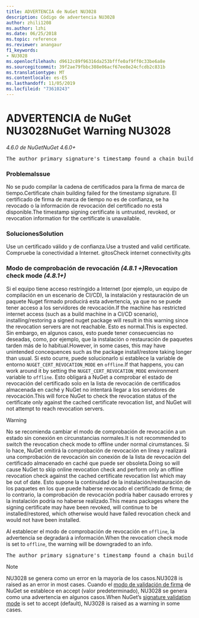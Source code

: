 ```yaml
---
title: ADVERTENCIA de NuGet NU3028
description: Código de advertencia NU3028
author: zhili1208
ms.author: lzhi
ms.date: 06/25/2018
ms.topic: reference
ms.reviewer: anangaur
f1_keywords:
- NU3028
ms.openlocfilehash: d9612c89f96316da253bfffe0af9ff0c33be6a8e
ms.sourcegitcommit: 39f2ae79fbbc308e06acf67ee8e24cfcdb2c831b
ms.translationtype: MT
ms.contentlocale: es-ES
ms.lasthandoff: 11/05/2019
ms.locfileid: "73610243"
---
```

# <a name="nuget-warning-nu3028"></a><span data-ttu-id="0ca2f-103">ADVERTENCIA de NuGet NU3028</span><span class="sxs-lookup"><span data-stu-id="0ca2f-103">NuGet Warning NU3028</span></span>

<span data-ttu-id="0ca2f-104">*4.6.0 de NuGet*</span><span class="sxs-lookup"><span data-stu-id="0ca2f-104">*NuGet 4.6.0+*</span></span>

<pre>The author primary signature's timestamp found a chain building issue: The revocation function was unable to check revocation because the revocation server could not be reached. For more information, visit https://aka.ms/certificateRevocationMode</pre>

### <a name="issue"></a><span data-ttu-id="0ca2f-105">Problema</span><span class="sxs-lookup"><span data-stu-id="0ca2f-105">Issue</span></span>
<span data-ttu-id="0ca2f-106">No se pudo compilar la cadena de certificados para la firma de marca de tiempo.</span><span class="sxs-lookup"><span data-stu-id="0ca2f-106">Certificate chain building failed for the timestamp signature.</span></span> <span data-ttu-id="0ca2f-107">El certificado de firma de marca de tiempo no es de confianza, se ha revocado o la información de revocación del certificado no está disponible.</span><span class="sxs-lookup"><span data-stu-id="0ca2f-107">The timestamp signing certificate is untrusted, revoked, or revocation information for the certificate is unavailable.</span></span>

### <a name="solution"></a><span data-ttu-id="0ca2f-108">Soluciones</span><span class="sxs-lookup"><span data-stu-id="0ca2f-108">Solution</span></span>
<span data-ttu-id="0ca2f-109">Use un certificado válido y de confianza.</span><span class="sxs-lookup"><span data-stu-id="0ca2f-109">Use a trusted and valid certificate.</span></span> <span data-ttu-id="0ca2f-110">Compruebe la conectividad a Internet. gitos</span><span class="sxs-lookup"><span data-stu-id="0ca2f-110">Check internet connectivity.gits</span></span>

### <a name="revocation-check-mode-481"></a><span data-ttu-id="0ca2f-111">Modo de comprobación de revocación *(4.8.1 +)*</span><span class="sxs-lookup"><span data-stu-id="0ca2f-111">Revocation check mode *(4.8.1+)*</span></span>
<span data-ttu-id="0ca2f-112">Si el equipo tiene acceso restringido a Internet (por ejemplo, un equipo de compilación en un escenario de CI/CD), la instalación y restauración de un paquete Nuget firmado producirá esta advertencia, ya que no se puede tener acceso a los servidores de revocación.</span><span class="sxs-lookup"><span data-stu-id="0ca2f-112">If the machine has restricted internet access (such as a build machine in a CI/CD scenario), installing/restoring a signed nuget package will result in this warning since the revocation servers are not reachable.</span></span> <span data-ttu-id="0ca2f-113">Esto es normal.</span><span class="sxs-lookup"><span data-stu-id="0ca2f-113">This is expected.</span></span>
<span data-ttu-id="0ca2f-114">Sin embargo, en algunos casos, esto puede tener consecuencias no deseadas, como, por ejemplo, que la instalación o restauración de paquetes tarden más de lo habitual.</span><span class="sxs-lookup"><span data-stu-id="0ca2f-114">However, in some cases, this may have unintended concequences such as the package install/restore taking longer than usual.</span></span> <span data-ttu-id="0ca2f-115">Si esto ocurre, puede solucionarlo si establece la variable de entorno `NUGET_CERT_REVOCATION_MODE` en `offline`.</span><span class="sxs-lookup"><span data-stu-id="0ca2f-115">If that happens, you can work around it by setting the `NUGET_CERT_REVOCATION_MODE` environment variable to `offline`.</span></span> <span data-ttu-id="0ca2f-116">Esto obligará a NuGet a comprobar el estado de revocación del certificado solo en la lista de revocación de certificados almacenada en caché y NuGet no intentará llegar a los servidores de revocación.</span><span class="sxs-lookup"><span data-stu-id="0ca2f-116">This will force NuGet to check the revocation status of the certificate only against the cached certificate revocation list, and NuGet will not attempt to reach revocation servers.</span></span>

> [!Warning]
> <span data-ttu-id="0ca2f-117">No se recomienda cambiar el modo de comprobación de revocación a un estado sin conexión en circunstancias normales.</span><span class="sxs-lookup"><span data-stu-id="0ca2f-117">It is not recommended to switch the revocation check mode to offline under normal cirumstances.</span></span> <span data-ttu-id="0ca2f-118">Si lo hace, NuGet omitirá la comprobación de revocación en línea y realizará una comprobación de revocación sin conexión de la lista de revocación del certificado almacenado en caché que puede ser obsoleta.</span><span class="sxs-lookup"><span data-stu-id="0ca2f-118">Doing so will cause NuGet to skip online revocation check and perform only an offline revocation check against the cached certificate revocation list which may be out of date.</span></span> <span data-ttu-id="0ca2f-119">Esto supone la continuidad de la instalación/restauración de los paquetes en los que puede haberse revocado el certificado de firma; de lo contrario, la comprobación de revocación podría haber causado errores y la instalación podría no haberse realizado.</span><span class="sxs-lookup"><span data-stu-id="0ca2f-119">This means packages where the signing certificate may have been revoked, will continue to be installed/restored, which otherwise would have failed revocation check and would not have been installed.</span></span>

<span data-ttu-id="0ca2f-120">Al establecer el modo de comprobación de revocación en `offline`, la advertencia se degradará a información.</span><span class="sxs-lookup"><span data-stu-id="0ca2f-120">When the revocation check mode is set to `offline`, the warning will be downgraded to an info.</span></span>

<pre>The author primary signature's timestamp found a chain building issue: The revocation function was unable to check revocation because the certificate is not available in the cached certificate revocation list and NUGET_CERT_REVOCATION_MODE environment variable has been set to offline. For more information, visit https://aka.ms/certificateRevocationMode.</pre>

> [!Note]
> <span data-ttu-id="0ca2f-121">NU3028 se genera como un error en la mayoría de los casos.</span><span class="sxs-lookup"><span data-stu-id="0ca2f-121">NU3028 is raised as an error in most cases.</span></span> <span data-ttu-id="0ca2f-122">Cuando el [modo de validación de firma](https://docs.microsoft.com/nuget/consume-packages/installing-signed-packages#configure-package-signature-requirements) de NuGet se establece en accept (valor predeterminado), NU3028 se genera como una advertencia en algunos casos.</span><span class="sxs-lookup"><span data-stu-id="0ca2f-122">When NuGet’s [signature validation mode](https://docs.microsoft.com/nuget/consume-packages/installing-signed-packages#configure-package-signature-requirements) is set to accept (default), NU3028 is raised as a warning in some cases.</span></span>
